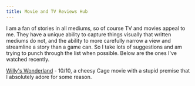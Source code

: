 ```yaml
---
title: Movie and TV Reviews Hub
---
```


I am a fan of stories in all mediums, so of course TV and movies appeal to me. They have a unique ability to capture things visually that written mediums do not, and the ability to more carefully narrow a view and streamline a story than a game can. So I take lots of suggestions and am trying to punch through the list when possible. Below are the ones I've watched recently.  

[Willy's Wonderland](https://rosemarysprigs.netlify.app/wilyswonderland) - 10/10, a cheesy Cage movie with a stupid premise that I absolutely adore for some reason.   